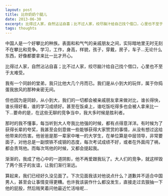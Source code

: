 ```yaml
---
layout: post
title: 比你奶奶个腿儿
date: 2013-06-30
excerpt: 比得过人家，自然沾沾自喜；比不过人家，绞尽脑汁给自己找个借口，心里也不至于太难受...
tags: thoughts
---
```

中国人是一个好攀比的种族。表面和和气气的亲戚朋友之间，实际暗地里无时无刻不在攀比和竞争。学习，工作，身高，样貌，孩子，穿戴，房子，车子...无论什么东西，好像都要拿来比一比才开心。

比得过人家，自然沾沾自喜；比不过人家，绞尽脑汁给自己找个借口，心里也不至于太难受。

我有一个同龄的堂弟，我只比他大几个月而已。我们是从小到大的玩伴，属于你捣蛋我放风的那种亲密无间。

但也因为是同龄，从小到大，我们的一切都会被亲戚朋友拿来做对比，谁长得快，谁长得好看，谁的学习成绩好。甚至在饭桌上，谁吃饭吃得多也会被人拿来比一下...要命的是，在这些无聊的竞争当中，我大多时候是胜利者。

那时的我不懂事，每当听到大人夸我比他强的时候，都有点得意洋洋。有时候为了获得长辈的夸奖，我甚至会刻意做一些能够获得大家赞赏的事情，从没有想过这给他带来的伤害。他爸爸是那一辈家中唯一的大学生，在单位算是中层领导，非常要面子，对他总是一副恨铁不成钢的态度，每次考试成绩不好，或者在外面闯了祸，都会责骂他。而每次骂他的时候，又都会提起我。

渐渐的，我成了他心中的一道阴影，他不再爱跟我玩了。大人们的竞争，就这样毁了两个孩子的友谊，让我们渐行渐远。

算起来，我们已经好久没见面了。下次见面我该对他说点什么？道歉并不适合中国男人，甚至会让事情变得更糟。也许我该装作什么都没发生，直接走过去狠抽一下他的屁股，然后贱笑着问他最近忙活啥呢...
